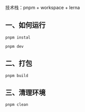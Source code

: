 
技术栈：pnpm + workspace + lerna

## 一、如何运行
```shell
pnpm instal

pnpm dev
```

## 二、打包
```shell
pnpm build
```

## 三、清理环境
```shell
pnpm clean
```